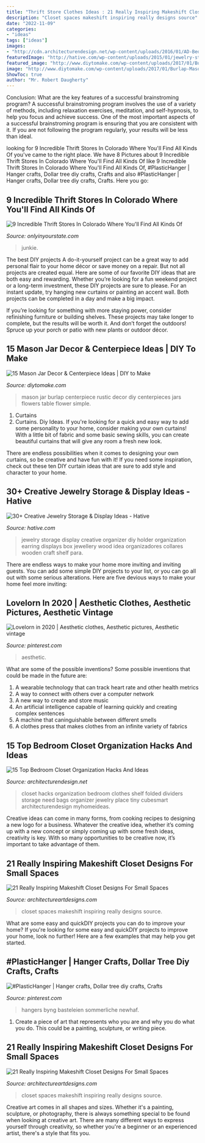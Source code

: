 ```yaml
---
title: "Thrift Store Clothes Ideas : 21 Really Inspiring Makeshift Closet Designs For Small Spaces"
description: "Closet spaces makeshift inspiring really designs source"
date: "2022-11-09"
categories:
- "ideas"
tags: ["ideas"]
images:
- "http://cdn.architecturendesign.net/wp-content/uploads/2016/01/AD-Bedroom-Closet-Organization-Hacks-And-Ideas-04.jpg"
featuredImage: "http://hative.com/wp-content/uploads/2015/01/jewelry-storage-display-ideas/25-jewelry-storage-display-ideas.jpg"
featured_image: "http://www.diytomake.com/wp-content/uploads/2017/01/Burlap-Mason-Jar-Centerpiece.jpg"
image: "http://www.diytomake.com/wp-content/uploads/2017/01/Burlap-Mason-Jar-Centerpiece.jpg"
ShowToc: true
author: "Mr. Robert Daugherty"
---
```



Conclusion: What are the key features of a successful brainstroming program?
A successful brainstroming program involves the use of a variety of methods, including relaxation exercises, meditation, and self-hypnosis, to help you focus and achieve success. One of the most important aspects of a successful brainstroming program is ensuring that you are consistent with it. If you are not following the program regularly, your results will be less than ideal.

	

		
looking for 9 Incredible Thrift Stores In Colorado Where You&#039;ll Find All Kinds Of you've came to the right place. We have 8 Pictures about 9 Incredible Thrift Stores In Colorado Where You&#039;ll Find All Kinds Of like 9 Incredible Thrift Stores In Colorado Where You&#039;ll Find All Kinds Of, #PlasticHanger | Hanger crafts, Dollar tree diy crafts, Crafts and also #PlasticHanger | Hanger crafts, Dollar tree diy crafts, Crafts. Here you go:
		
    
## 9 Incredible Thrift Stores In Colorado Where You&#039;ll Find All Kinds Of

<img loading=lazy src="https://cdn.onlyinyourstate.com/wp-content/uploads/2017/04/17800349_1881709428737900_189473976450955598_n.jpg" onerror="this.onerror=null;this.src='https://tse3.mm.bing.net/th?id=OIP.G3uoeaSIKJHzFdvHW1uqFgHaNK&amp;pid=15.1';" alt="9 Incredible Thrift Stores In Colorado Where You&#039;ll Find All Kinds Of">

_Source: onlyinyourstate.com_

>junkie. 

	

The best DIY projects
A do-it-yourself project can be a great way to add personal flair to your home décor or save money on a repair. But not all projects are created equal. Here are some of our favorite DIY ideas that are both easy and rewarding.
Whether you’re looking for a fun weekend project or a long-term investment, these DIY projects are sure to please. For an instant update, try hanging new curtains or painting an accent wall. Both projects can be completed in a day and make a big impact.

If you’re looking for something with more staying power, consider refinishing furniture or building shelves. These projects may take longer to complete, but the results will be worth it. And don’t forget the outdoors! Spruce up your porch or patio with new plants or outdoor décor.

    
## 15 Mason Jar Decor &amp; Centerpiece Ideas | DIY To Make

<img loading=lazy src="http://www.diytomake.com/wp-content/uploads/2017/01/Burlap-Mason-Jar-Centerpiece.jpg" onerror="this.onerror=null;this.src='https://tse1.mm.bing.net/th?id=OIP.5j9QeHGLL7wuTmtfy8-SVwHaJ4&amp;pid=15.1';" alt="15 Mason Jar Decor &amp; Centerpiece Ideas | DIY to Make">

_Source: diytomake.com_

>mason jar burlap centerpiece rustic decor diy centerpieces jars flowers table flower simple. 

	

1. Curtains
1. Curtains. Diy Ideas.
If you're looking for a quick and easy way to add some personality to your home, consider making your own curtains! With a little bit of fabric and some basic sewing skills, you can create beautiful curtains that will give any room a fresh new look.

There are endless possibilities when it comes to designing your own curtains, so be creative and have fun with it! If you need some inspiration, check out these ten DIY curtain ideas that are sure to add style and character to your home.

    
## 30+ Creative Jewelry Storage &amp; Display Ideas - Hative

<img loading=lazy src="http://hative.com/wp-content/uploads/2015/01/jewelry-storage-display-ideas/25-jewelry-storage-display-ideas.jpg" onerror="this.onerror=null;this.src='https://tse1.mm.bing.net/th?id=OIP.2d8TlFESoVRosgNBgj1dKQHaJ4&amp;pid=15.1';" alt="30+ Creative Jewelry Storage &amp; Display Ideas - Hative">

_Source: hative.com_

>jewelry storage display creative organizer diy holder organization earring displays box jewellery wood idea organizadores collares wooden craft shelf para. 

	

There are endless ways to make your home more inviting and inviting guests. You can add some simple DIY projects to your list, or you can go all out with some serious alterations. Here are five devious ways to make your home feel more inviting: 

    
## Lovelorn In 2020 | Aesthetic Clothes, Aesthetic Pictures, Aesthetic Vintage

<img loading=lazy src="https://i.pinimg.com/736x/99/f7/5d/99f75d1c47c6fe4d07c8ece2a8ff72ec.jpg" onerror="this.onerror=null;this.src='https://tse3.mm.bing.net/th?id=OIP.EfmONxR04PkdUEYpnYm87AHaLH&amp;pid=15.1';" alt="Lovelorn in 2020 | Aesthetic clothes, Aesthetic pictures, Aesthetic vintage">

_Source: pinterest.com_

>aesthetic. 

	

What are some of the possible inventions?
Some possible inventions that could be made in the future are: 
1. A wearable technology that can track heart rate and other health metrics 
2. A way to connect with others over a computer network 
3. A new way to create and store music 
4. An artificial intelligence capable of learning quickly and creating complex sentences 
5. A machine that caninguishable between different smells 
6. A clothes press that makes clothes from an infinite variety of fabrics 

    
## 15 Top Bedroom Closet Organization Hacks And Ideas

<img loading=lazy src="http://cdn.architecturendesign.net/wp-content/uploads/2016/01/AD-Bedroom-Closet-Organization-Hacks-And-Ideas-04.jpg" onerror="this.onerror=null;this.src='https://tse1.mm.bing.net/th?id=OIP.uWXRbidYs2KFsVDkespudwHaEy&amp;pid=15.1';" alt="15 Top Bedroom Closet Organization Hacks And Ideas">

_Source: architecturendesign.net_

>closet hacks organization bedroom clothes shelf folded dividers storage need bags organizer jewelry place tiny cubesmart architecturendesign myhomeideas. 

	

Creative ideas can come in many forms, from cooking recipes to designing a new logo for a business. Whatever the creative idea, whether it’s coming up with a new concept or simply coming up with some fresh ideas, creativity is key. With so many opportunities to be creative now, it’s important to take advantage of them.

    
## 21 Really Inspiring Makeshift Closet Designs For Small Spaces

<img loading=lazy src="https://www.architectureartdesigns.com/wp-content/uploads/2016/05/17-29.jpg" onerror="this.onerror=null;this.src='https://tse2.mm.bing.net/th?id=OIP.xNJsrZX96_ZjcoIOhZfkowHaLH&amp;pid=15.1';" alt="21 Really Inspiring Makeshift Closet Designs For Small Spaces">

_Source: architectureartdesigns.com_

>closet spaces makeshift inspiring really designs source. 

	

What are some easy and quickDIY projects you can do to improve your home?
If you're looking for some easy and quickDIY projects to improve your home, look no further! Here are a few examples that may help you get started.

    
## #PlasticHanger | Hanger Crafts, Dollar Tree Diy Crafts, Crafts

<img loading=lazy src="https://i.pinimg.com/736x/11/c5/2f/11c52f6600dfb5f68c8f51d614c932c5.jpg" onerror="this.onerror=null;this.src='https://tse2.mm.bing.net/th?id=OIP.u9hrpthbvVaE7MakcK36cQHaJ4&amp;pid=15.1';" alt="#PlasticHanger | Hanger crafts, Dollar tree diy crafts, Crafts">

_Source: pinterest.com_

>hangers byng basteleien sommerliche newhaf. 

	

1. Create a piece of art that represents who you are and why you do what you do. This could be a painting, sculpture, or writing piece. 

    
## 21 Really Inspiring Makeshift Closet Designs For Small Spaces

<img loading=lazy src="https://www.architectureartdesigns.com/wp-content/uploads/2016/05/9-35-630x840.jpg" onerror="this.onerror=null;this.src='https://tse4.mm.bing.net/th?id=OIP.4EQ4NDEWoFAwwfOCERcOcAHaJ4&amp;pid=15.1';" alt="21 Really Inspiring Makeshift Closet Designs For Small Spaces">

_Source: architectureartdesigns.com_

>closet spaces makeshift inspiring really designs source. 

	

Creative art comes in all shapes and sizes. Whether it's a painting, sculpture, or photography, there is always something special to be found when looking at creative art. There are many different ways to express yourself through creativity, so whether you're a beginner or an experienced artist, there's a style that fits you.

